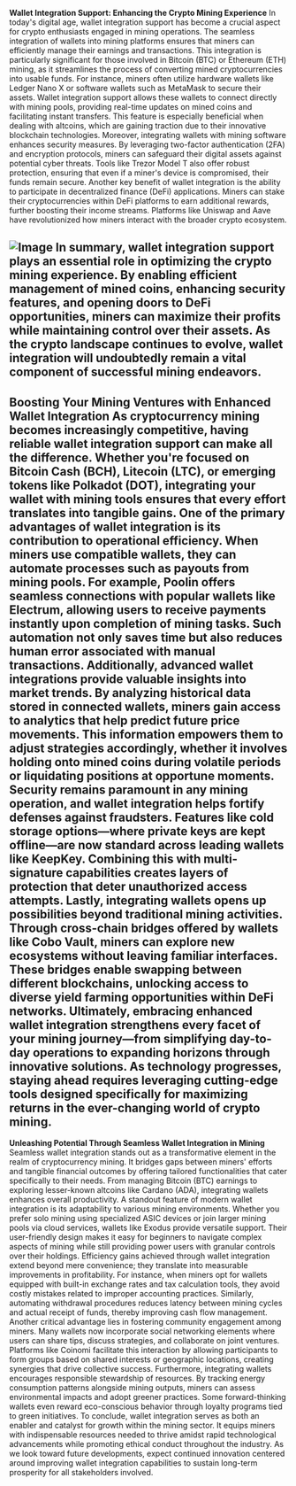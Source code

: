 **Wallet Integration Support: Enhancing the Crypto Mining Experience**
In today's digital age, wallet integration support has become a crucial aspect for crypto enthusiasts engaged in mining operations. The seamless integration of wallets into mining platforms ensures that miners can efficiently manage their earnings and transactions. This integration is particularly significant for those involved in Bitcoin (BTC) or Ethereum (ETH) mining, as it streamlines the process of converting mined cryptocurrencies into usable funds.
For instance, miners often utilize hardware wallets like Ledger Nano X or software wallets such as MetaMask to secure their assets. Wallet integration support allows these wallets to connect directly with mining pools, providing real-time updates on mined coins and facilitating instant transfers. This feature is especially beneficial when dealing with altcoins, which are gaining traction due to their innovative blockchain technologies.
Moreover, integrating wallets with mining software enhances security measures. By leveraging two-factor authentication (2FA) and encryption protocols, miners can safeguard their digital assets against potential cyber threats. Tools like Trezor Model T also offer robust protection, ensuring that even if a miner's device is compromised, their funds remain secure.
Another key benefit of wallet integration is the ability to participate in decentralized finance (DeFi) applications. Miners can stake their cryptocurrencies within DeFi platforms to earn additional rewards, further boosting their income streams. Platforms like Uniswap and Aave have revolutionized how miners interact with the broader crypto ecosystem.

![Image](https://github.com/user-attachments/assets/d7419ec9-dc67-403f-bf28-8faea5f1f74f)
In summary, wallet integration support plays an essential role in optimizing the crypto mining experience. By enabling efficient management of mined coins, enhancing security features, and opening doors to DeFi opportunities, miners can maximize their profits while maintaining control over their assets. As the crypto landscape continues to evolve, wallet integration will undoubtedly remain a vital component of successful mining endeavors.
---
**Boosting Your Mining Ventures with Enhanced Wallet Integration**
As cryptocurrency mining becomes increasingly competitive, having reliable wallet integration support can make all the difference. Whether you're focused on Bitcoin Cash (BCH), Litecoin (LTC), or emerging tokens like Polkadot (DOT), integrating your wallet with mining tools ensures that every effort translates into tangible gains.
One of the primary advantages of wallet integration is its contribution to operational efficiency. When miners use compatible wallets, they can automate processes such as payouts from mining pools. For example, Poolin offers seamless connections with popular wallets like Electrum, allowing users to receive payments instantly upon completion of mining tasks. Such automation not only saves time but also reduces human error associated with manual transactions.
Additionally, advanced wallet integrations provide valuable insights into market trends. By analyzing historical data stored in connected wallets, miners gain access to analytics that help predict future price movements. This information empowers them to adjust strategies accordingly, whether it involves holding onto mined coins during volatile periods or liquidating positions at opportune moments.
Security remains paramount in any mining operation, and wallet integration helps fortify defenses against fraudsters. Features like cold storage options—where private keys are kept offline—are now standard across leading wallets like KeepKey. Combining this with multi-signature capabilities creates layers of protection that deter unauthorized access attempts.
Lastly, integrating wallets opens up possibilities beyond traditional mining activities. Through cross-chain bridges offered by wallets like Cobo Vault, miners can explore new ecosystems without leaving familiar interfaces. These bridges enable swapping between different blockchains, unlocking access to diverse yield farming opportunities within DeFi networks.
Ultimately, embracing enhanced wallet integration strengthens every facet of your mining journey—from simplifying day-to-day operations to expanding horizons through innovative solutions. As technology progresses, staying ahead requires leveraging cutting-edge tools designed specifically for maximizing returns in the ever-changing world of crypto mining.
---
**Unleashing Potential Through Seamless Wallet Integration in Mining**
Seamless wallet integration stands out as a transformative element in the realm of cryptocurrency mining. It bridges gaps between miners' efforts and tangible financial outcomes by offering tailored functionalities that cater specifically to their needs. From managing Bitcoin (BTC) earnings to exploring lesser-known altcoins like Cardano (ADA), integrating wallets enhances overall productivity.
A standout feature of modern wallet integration is its adaptability to various mining environments. Whether you prefer solo mining using specialized ASIC devices or join larger mining pools via cloud services, wallets like Exodus provide versatile support. Their user-friendly design makes it easy for beginners to navigate complex aspects of mining while still providing power users with granular controls over their holdings.
Efficiency gains achieved through wallet integration extend beyond mere convenience; they translate into measurable improvements in profitability. For instance, when miners opt for wallets equipped with built-in exchange rates and tax calculation tools, they avoid costly mistakes related to improper accounting practices. Similarly, automating withdrawal procedures reduces latency between mining cycles and actual receipt of funds, thereby improving cash flow management.
Another critical advantage lies in fostering community engagement among miners. Many wallets now incorporate social networking elements where users can share tips, discuss strategies, and collaborate on joint ventures. Platforms like Coinomi facilitate this interaction by allowing participants to form groups based on shared interests or geographic locations, creating synergies that drive collective success.
Furthermore, integrating wallets encourages responsible stewardship of resources. By tracking energy consumption patterns alongside mining outputs, miners can assess environmental impacts and adopt greener practices. Some forward-thinking wallets even reward eco-conscious behavior through loyalty programs tied to green initiatives.
To conclude, wallet integration serves as both an enabler and catalyst for growth within the mining sector. It equips miners with indispensable resources needed to thrive amidst rapid technological advancements while promoting ethical conduct throughout the industry. As we look toward future developments, expect continued innovation centered around improving wallet integration capabilities to sustain long-term prosperity for all stakeholders involved.
